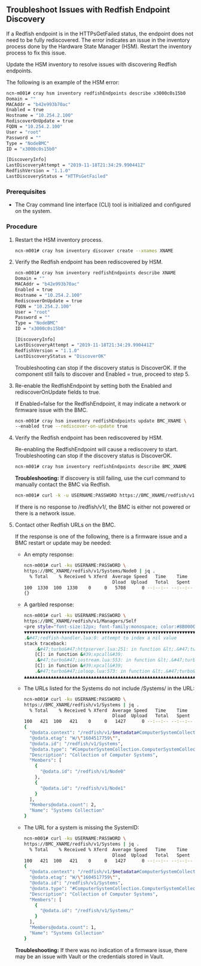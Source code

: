 ## Troubleshoot Issues with Redfish Endpoint Discovery

If a Redfish endpoint is in the HTTPsGetFailed status, the endpoint does not need to be fully rediscovered. The error indicates an issue in the inventory process done by the Hardware State Manager \(HSM\). Restart the inventory process to fix this issue.

Update the HSM inventory to resolve issues with discovering Redfish endpoints.

The following is an example of the HSM error:

```bash
ncn-m001# cray hsm inventory redfishEndpoints describe x3000c0s15b0
Domain = ""
MACAddr = "b42e993b70ac"
Enabled = true
Hostname = "10.254.2.100"
RediscoverOnUpdate = true
FQDN = "10.254.2.100"
User = "root"
Password = ""
Type = "NodeBMC"
ID = "x3000c0s15b0"

[DiscoveryInfo]
LastDiscoveryAttempt = "2019-11-18T21:34:29.990441Z"
RedfishVersion = "1.1.0"
LastDiscoveryStatus = "HTTPsGetFailed"
```

### Prerequisites

-   The Cray command line interface \(CLI\) tool is initialized and configured on the system.

### Procedure

1.  Restart the HSM inventory process.

    ```bash
    ncn-m001# cray hsm inventory discover create --xnames XNAME
    ```

2.  Verify the Redfish endpoint has been rediscovered by HSM.

    ```bash
    ncn-m001# cray hsm inventory redfishEndpoints describe XNAME
    Domain = ""
    MACAddr = "b42e993b70ac"
    Enabled = true
    Hostname = "10.254.2.100"
    RediscoverOnUpdate = true
    FQDN = "10.254.2.100"
    User = "root"
    Password = ""
    Type = "NodeBMC"
    ID = "x3000c0s15b0"

    [DiscoveryInfo]
    LastDiscoveryAttempt = "2019-11-18T21:34:29.990441Z"
    RedfishVersion = "1.1.0"
    LastDiscoveryStatus = "DiscoverOK"
    ```

    Troubleshooting can stop if the discovery status is DiscoverOK. If the component still fails to discover and Enabled = true, proceed to step 5.

3.  Re-enable the RedfishEndpoint by setting both the Enabled and rediscoverOnUpdate fields to true.

    If Enabled=false for the RedfishEndpoint, it may indicate a network or firmware issue with the BMC.

    ```bash
    ncn-m001# cray hsm inventory redfishEndpoints update BMC_XNAME \
    --enabled true --rediscover-on-update true
    ```

4.  Verify the Redfish endpoint has been rediscovered by HSM.

    Re-enabling the RedfishEndpoint will cause a rediscovery to start. Troubleshooting can stop if the discovery status is DiscoverOK.

    ```bash
    ncn-m001# cray hsm inventory redfishEndpoints describe BMC_XNAME
    ```

    **Troubleshooting:** If discovery is still failing, use the curl command to manually contact the BMC via Redfish.

    ```bash
    ncn-m001# curl -k -u USERNAME:PASSWORD https://BMC_XNAME/redfish/v1/
    ```

    If there is no response to /redfish/v1/, the BMC is either not powered or there is a network issue.

5.  Contact other Redfish URLs on the BMC.

    If the response is one of the following, there is a firmware issue and a BMC restart or update may be needed:

    -   An empty response:

        ```bash
        ncn-m001# curl -ku USERNAME:PASSWORD \
        https://BMC_XNAME/redfish/v1/Systems/Node0 | jq .
          % Total    % Received % Xferd  Average Speed   Time    Time     Time  Current
                                         Dload  Upload   Total   Spent    Left  Speed
        100  1330  100  1330    0     0   5708      0 --:--:-- --:--:-- --:--:--  5708
        {}
        ```

    -   A garbled response:

        ```bash
        ncn-m001# curl -ku USERNAME:PASSWORD \
        https://BMC_XNAME/redfish/v1/Managers/Self
        <pre style="font-size:12px; font-family:monospace; color:#8B0000;">[web.lua] Error in RequestHandler, thread: 0xb60670d8 is dead.
        ▼▼▼▼▼▼▼▼▼▼▼▼▼▼▼▼▼▼▼▼▼▼▼▼▼▼▼▼▼▼▼▼▼▼▼▼▼▼▼▼▼▼▼▼▼▼▼▼▼▼▼▼▼▼▼▼▼▼▼▼▼▼▼▼▼▼▼▼▼▼▼▼▼▼▼▼▼▼▼▼
        .&#47;redfish-handler.lua:0: attempt to index a nil value
        stack traceback:
        	.&#47;turbo&#47;httpserver.lua:251: in function &lt;.&#47;turbo&#47;httpserver.lua:212&gt;
        	[C]: in function &#39;xpcall&#39;
        	.&#47;turbo&#47;iostream.lua:553: in function &lt;.&#47;turbo&#47;iostream.lua:544&gt;
        	[C]: in function &#39;xpcall&#39;
        	.&#47;turbo&#47;ioloop.lua:573: in function &lt;.&#47;turbo&#47;ioloop.lua:572&gt;
        ▲▲▲▲▲▲▲▲▲▲▲▲▲▲▲▲▲▲▲▲▲▲▲▲▲▲▲▲▲▲▲▲▲▲▲▲▲▲▲▲▲▲▲▲▲▲▲▲▲▲▲▲▲▲▲▲▲▲▲▲▲▲▲▲▲▲▲▲▲▲▲▲▲▲▲▲▲▲▲▲</pre>
        ```

    -   The URLs listed for the Systems do not include /Systems/ in the URL:

        ```bash
        ncn-m001# curl -ku USERNAME:PASSWORD \
        https://BMC_XNAME/redfish/v1/Systems | jq .
          % Total    % Received % Xferd  Average Speed   Time    Time     Time  Current
                                         Dload  Upload   Total   Spent    Left  Speed
        100   421  100   421    0     0   1427      0 --:--:-- --:--:-- --:--:--  1422
        {
          "@odata.context": "/redfish/v1/$metadata#ComputerSystemCollection.ComputerSystemCollection",
          "@odata.etag": "W/\"1604517759\"",
          "@odata.id": "/redfish/v1/Systems",
          "@odata.type": "#ComputerSystemCollection.ComputerSystemCollection",
          "Description": "Collection of Computer Systems",
          "Members": [
            {
              "@odata.id": "/redfish/v1/Node0"
            },
            {
              "@odata.id": "/redfish/v1/Node1"
            }
          ],
          "Members@odata.count": 2,
          "Name": "Systems Collection"
        }
        ```

    -   The URL for a system is missing the SystemID:

        ```bash
        ncn-m001# curl -ku USERNAME:PASSWORD \
        https://BMC_XNAME/redfish/v1/Systems | jq .
          % Total    % Received % Xferd  Average Speed   Time    Time     Time  Current
                                         Dload  Upload   Total   Spent    Left  Speed
        100   421  100   421    0     0   1427      0 --:--:-- --:--:-- --:--:--  1422
        {
          "@odata.context": "/redfish/v1/$metadata#ComputerSystemCollection.ComputerSystemCollection",
          "@odata.etag": "W/\"1604517759\"",
          "@odata.id": "/redfish/v1/Systems",
          "@odata.type": "#ComputerSystemCollection.ComputerSystemCollection",
          "Description": "Collection of Computer Systems",
          "Members": [
            {
              "@odata.id": "/redfish/v1/Systems/"
            }
          ],
          "Members@odata.count": 1,
          "Name": "Systems Collection"
        }
        ```

    **Troubleshooting:** If there was no indication of a firmware issue, there may be an issue with Vault or the credentials stored in Vault.



